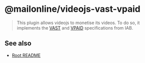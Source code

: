 # @mailonline/videojs-vast-vpaid

> This plugin allows videojs to monetise its videos. To do so, it implements the [VAST](https://www.iab.com/guidelines/digital-video-ad-serving-template-vast-4-0/) and [VPAID](https://www.iab.com/guidelines/digital-video-player-ad-interface-definition-vpaid-2-0/) specifications from IAB.

## See also
* [Root README](../../README.md)